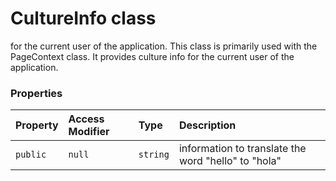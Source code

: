 # CultureInfo class





for the current user of the application. 
This class is primarily used with the PageContext class. It provides culture info 
for the current user of the application.



### Properties

| Property	   | Access Modifier | Type	| Description|
|:-------------|:----|:-------|:-----------|
|`public`     | `null` | `string` | information to translate the word "hello" to "hola" |





